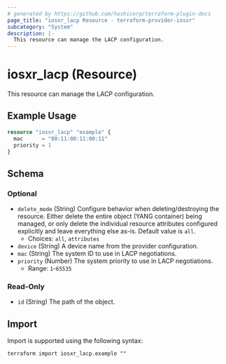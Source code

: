 ```yaml
---
# generated by https://github.com/hashicorp/terraform-plugin-docs
page_title: "iosxr_lacp Resource - terraform-provider-iosxr"
subcategory: "System"
description: |-
  This resource can manage the LACP configuration.
---
```


# iosxr_lacp (Resource)

This resource can manage the LACP configuration.

## Example Usage

```terraform
resource "iosxr_lacp" "example" {
  mac      = "00:11:00:11:00:11"
  priority = 1
}
```

<!-- schema generated by tfplugindocs -->
## Schema

### Optional

- `delete_mode` (String) Configure behavior when deleting/destroying the resource. Either delete the entire object (YANG container) being managed, or only delete the individual resource attributes configured explicitly and leave everything else as-is. Default value is `all`.
  - Choices: `all`, `attributes`
- `device` (String) A device name from the provider configuration.
- `mac` (String) The system ID to use in LACP negotiations.
- `priority` (Number) The system priority to use in LACP negotiations.
  - Range: `1`-`65535`

### Read-Only

- `id` (String) The path of the object.

## Import

Import is supported using the following syntax:

```shell
terraform import iosxr_lacp.example ""
```
